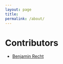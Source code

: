 ```yaml
---
layout: page
title: 
permalink: /about/
---
```


# Contributors

* [Benjamin Recht](http://www.eecs.berkeley.edu/~brecht)
